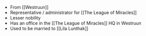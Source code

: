 - From [[Westruun]]
- Representative / administrator for [[The League of Miracles]]
- Lesser nobility
- Has an office in the [[The League of Miracles]] HQ in Westruun
- Used to be married to [[Lila Lunthak]]
